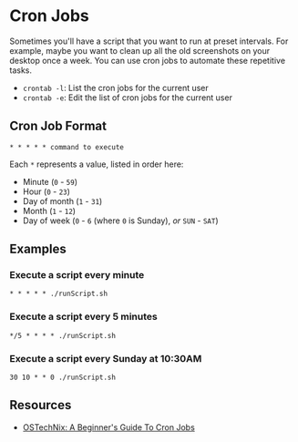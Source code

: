 # Cron Jobs

Sometimes you'll have a script that you want to run at preset intervals. For example, maybe you want to clean up all the old screenshots on your desktop once a week. You can use cron jobs to automate these repetitive tasks.

* `crontab -l`: List the cron jobs for the current user
* `crontab -e`: Edit the list of cron jobs for the current user

## Cron Job Format

```
* * * * * command to execute
```

Each `*` represents a value, listed in order here:

* Minute (`0` - `59`)
* Hour (`0` - `23`)
* Day of month (`1` - `31`)
* Month (`1` - `12`)
* Day of week (`0` - `6` (where `0` is Sunday), *or* `SUN` - `SAT`)

## Examples

### Execute a script every minute

```
* * * * * ./runScript.sh
```

### Execute a script every 5 minutes

```
*/5 * * * * ./runScript.sh
```

### Execute a script every Sunday at 10:30AM

```
30 10 * * 0 ./runScript.sh
```

## Resources

* [OSTechNix: A Beginner's Guide To Cron Jobs](https://www.ostechnix.com/a-beginners-guide-to-cron-jobs/)
